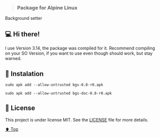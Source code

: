> ### Package for Alpine Linux
Background setter

## 💻 Hi there!

I use Version 3.14, the package was compiled for it. Recommend compiling on your SO Version, if you want to use even though should work, but stay warned.

## 🚀 Instalation

```
sudo apk add --allow-untrusted bgs-0.8-r0.apk
```
```
sudo apk add --allow-untrusted bgs-doc-0.8-r0.apk
```

## 📝 License

This project is under license MIT. See the [LICENSE](LICENSE) file for more details.

[⬆ Top](#package-for-alpine-linux)<br>

